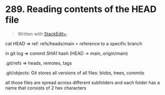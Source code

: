 # 289. Reading contents of the HEAD file


> Written with [StackEdit+](https://stackedit.net/).


cat HEAD => ref: refs/heads/main = reference to a specific branch

in git log => commit SHA1 hash (HEAD -> main, origin/main)

.git/refs => heads, remotes, tags

.git/objects: Git stores all versions of all files: blobs, trees, commits

all those files are spread across different subfolders and each folder has a name that consists of 2 hex characters

<!--stackedit_data:
eyJoaXN0b3J5IjpbMTkxMzQxMTIzLC0yMDUzNDExMDAyLDc2ND
Y1NDA3OF19
-->